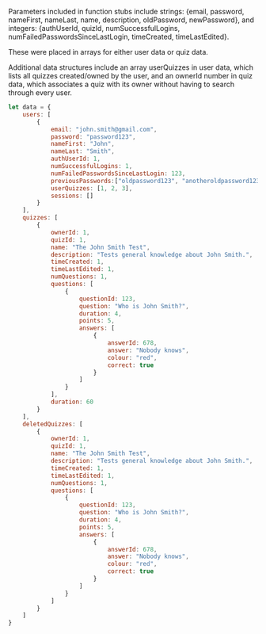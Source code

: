 Parameters included in function stubs include strings: {email, password, nameFirst, nameLast, name, description, oldPassword, newPassword}, and integers: {authUserId, quizId, numSuccessfulLogins, numFailedPasswordsSinceLastLogin, timeCreated, timeLastEdited}.

These were placed in arrays for either user data or quiz data. 

Additional data structures include an array userQuizzes in user data, which lists all quizzes created/owned by the user, and an ownerId number in quiz data, which associates a quiz with its owner without having to search through every user. 

```javascript
let data = {
    users: [
        {
            email: "john.smith@gmail.com",
            password: "password123",
            nameFirst: "John",
            nameLast: "Smith",
            authUserId: 1,
            numSuccessfulLogins: 1,
            numFailedPasswordsSinceLastLogin: 123,
            previousPasswords:["oldpassword123", "anotheroldpassword123"],
            userQuizzes: [1, 2, 3],
            sessions: []
        }
    ],
    quizzes: [
        {
            ownerId: 1,
            quizId: 1,
            name: "The John Smith Test",
            description: "Tests general knowledge about John Smith.",
            timeCreated: 1,
            timeLastEdited: 1,
            numQuestions: 1,
            questions: [
                {
                    questionId: 123,
                    question: "Who is John Smith?",
                    duration: 4,
                    points: 5,
                    answers: [
                        {
                            answerId: 678,
                            answer: "Nobody knows",
                            colour: "red",
                            correct: true
                        }
                    ]
                }
            ],
            duration: 60
        }
    ],
    deletedQuizzes: [
        {
            ownerId: 1,
            quizId: 1,
            name: "The John Smith Test",
            description: "Tests general knowledge about John Smith.",
            timeCreated: 1,
            timeLastEdited: 1,
            numQuestions: 1,
            questions: [
                {
                    questionId: 123,
                    question: "Who is John Smith?",
                    duration: 4,
                    points: 5,
                    answers: [
                        {
                            answerId: 678,
                            answer: "Nobody knows",
                            colour: "red",
                            correct: true
                        }
                    ]
                }
            ]
        }
    ]
}
```
